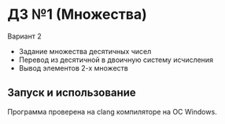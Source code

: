 # ДЗ №1 (Множества)
Вариант 2
- Задание множества десятичных чисел
- Перевод из десятичной в двоичную систему исчисления
- Вывод элементов 2-х множеств

Запуск и использование
---
Программа проверена на clang компиляторе на ОС Windows.
